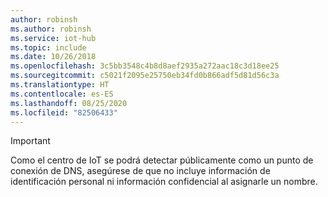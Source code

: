 ```yaml
---
author: robinsh
ms.author: robinsh
ms.service: iot-hub
ms.topic: include
ms.date: 10/26/2018
ms.openlocfilehash: 3c5bb3548c4b8d8aef2935a272aac18c3d18ee25
ms.sourcegitcommit: c5021f2095e25750eb34fd0b866adf5d81d56c3a
ms.translationtype: HT
ms.contentlocale: es-ES
ms.lasthandoff: 08/25/2020
ms.locfileid: "82506433"
---
```

> [!IMPORTANT]
> Como el centro de IoT se podrá detectar públicamente como un punto de conexión de DNS, asegúrese de que no incluye información de identificación personal ni información confidencial al asignarle un nombre.
>
